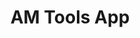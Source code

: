 ---
title: "AM Tools App"
icon: "ti-alarm-clock"
description: "Lorem ipsum dolor sit amet ipsum dolor sit amet ipsum dolor sit amet"
type : "docs"
---
